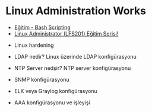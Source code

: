 <h1> Linux Administration Works</h1>

* [Eğitim - Bash Scripting](https://www.youtube.com/playlist?list=PLlKf4EyiSijANwtEd5y_lgtBLJvX3idvF)
* [Linux Administrator (LFS201) Eğitim Serisi!](https://www.youtube.com/playlist?list=PLgSuixojMiGgquAa2l3fSMIxWrljLPvde)


- Linux hardening


- LDAP nedir? Linux üzerinde LDAP konfigürasyonu
- NTP Server nedşir? NTP server konfigürasyonu
- SNMP konfigürasyonu
- ELK veya Graylog konfigürasyonu
- AAA konfigürasyonu ve işleyişi
